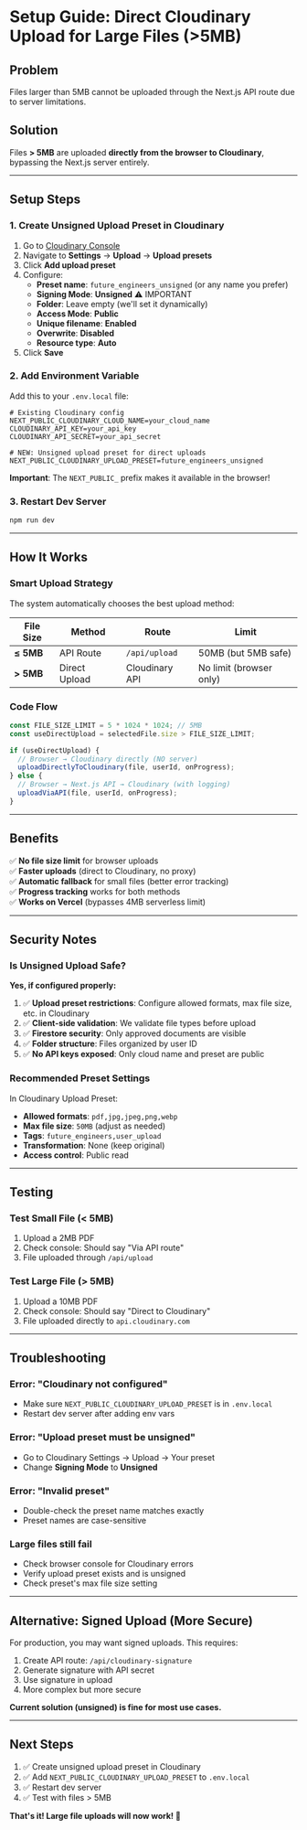 # Setup Guide: Direct Cloudinary Upload for Large Files (>5MB)

## Problem
Files larger than 5MB cannot be uploaded through the Next.js API route due to server limitations.

## Solution
Files **> 5MB** are uploaded **directly from the browser to Cloudinary**, bypassing the Next.js server entirely.

---

## Setup Steps

### 1. Create Unsigned Upload Preset in Cloudinary

1. Go to [Cloudinary Console](https://console.cloudinary.com/)
2. Navigate to **Settings** → **Upload** → **Upload presets**
3. Click **Add upload preset**
4. Configure:
   - **Preset name**: `future_engineers_unsigned` (or any name you prefer)
   - **Signing Mode**: **Unsigned** ⚠️ IMPORTANT
   - **Folder**: Leave empty (we'll set it dynamically)
   - **Access Mode**: **Public**
   - **Unique filename**: **Enabled**
   - **Overwrite**: **Disabled**
   - **Resource type**: **Auto**
5. Click **Save**

### 2. Add Environment Variable

Add this to your `.env.local` file:

```env
# Existing Cloudinary config
NEXT_PUBLIC_CLOUDINARY_CLOUD_NAME=your_cloud_name
CLOUDINARY_API_KEY=your_api_key
CLOUDINARY_API_SECRET=your_api_secret

# NEW: Unsigned upload preset for direct uploads
NEXT_PUBLIC_CLOUDINARY_UPLOAD_PRESET=future_engineers_unsigned
```

**Important**: The `NEXT_PUBLIC_` prefix makes it available in the browser!

### 3. Restart Dev Server

```bash
npm run dev
```

---

## How It Works

### Smart Upload Strategy

The system automatically chooses the best upload method:

| File Size | Method | Route | Limit |
|-----------|--------|-------|-------|
| **≤ 5MB** | API Route | `/api/upload` | 50MB (but 5MB safe) |
| **> 5MB** | Direct Upload | Cloudinary API | No limit (browser only) |

### Code Flow

```typescript
const FILE_SIZE_LIMIT = 5 * 1024 * 1024; // 5MB
const useDirectUpload = selectedFile.size > FILE_SIZE_LIMIT;

if (useDirectUpload) {
  // Browser → Cloudinary directly (NO server)
  uploadDirectlyToCloudinary(file, userId, onProgress);
} else {
  // Browser → Next.js API → Cloudinary (with logging)
  uploadViaAPI(file, userId, onProgress);
}
```

---

## Benefits

✅ **No file size limit** for browser uploads  
✅ **Faster uploads** (direct to Cloudinary, no proxy)  
✅ **Automatic fallback** for small files (better error tracking)  
✅ **Progress tracking** works for both methods  
✅ **Works on Vercel** (bypasses 4MB serverless limit)  

---

## Security Notes

### Is Unsigned Upload Safe?

**Yes, if configured properly:**

1. ✅ **Upload preset restrictions**: Configure allowed formats, max file size, etc. in Cloudinary
2. ✅ **Client-side validation**: We validate file types before upload
3. ✅ **Firestore security**: Only approved documents are visible
4. ✅ **Folder structure**: Files organized by user ID
5. ✅ **No API keys exposed**: Only cloud name and preset are public

### Recommended Preset Settings

In Cloudinary Upload Preset:
- **Allowed formats**: `pdf,jpg,jpeg,png,webp`
- **Max file size**: `50MB` (adjust as needed)
- **Tags**: `future_engineers,user_upload`
- **Transformation**: None (keep original)
- **Access control**: Public read

---

## Testing

### Test Small File (< 5MB)
1. Upload a 2MB PDF
2. Check console: Should say "Via API route"
3. File uploaded through `/api/upload`

### Test Large File (> 5MB)
1. Upload a 10MB PDF
2. Check console: Should say "Direct to Cloudinary"
3. File uploaded directly to `api.cloudinary.com`

---

## Troubleshooting

### Error: "Cloudinary not configured"
- Make sure `NEXT_PUBLIC_CLOUDINARY_UPLOAD_PRESET` is in `.env.local`
- Restart dev server after adding env vars

### Error: "Upload preset must be unsigned"
- Go to Cloudinary Settings → Upload → Your preset
- Change **Signing Mode** to **Unsigned**

### Error: "Invalid preset"
- Double-check the preset name matches exactly
- Preset names are case-sensitive

### Large files still fail
- Check browser console for Cloudinary errors
- Verify upload preset exists and is unsigned
- Check preset's max file size setting

---

## Alternative: Signed Upload (More Secure)

For production, you may want signed uploads. This requires:

1. Create API route: `/api/cloudinary-signature`
2. Generate signature with API secret
3. Use signature in upload
4. More complex but more secure

**Current solution (unsigned) is fine for most use cases.**

---

## Next Steps

1. ✅ Create unsigned upload preset in Cloudinary
2. ✅ Add `NEXT_PUBLIC_CLOUDINARY_UPLOAD_PRESET` to `.env.local`
3. ✅ Restart dev server
4. ✅ Test with files > 5MB

**That's it! Large file uploads will now work! 🚀**
